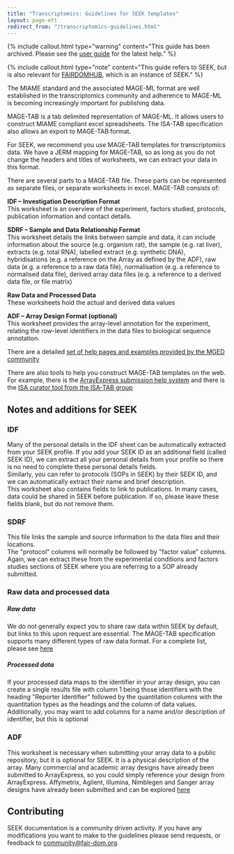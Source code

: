 ```yaml
---
title: "Transcriptomics: Guidelines for SEEK templates"
layout: page-ett
redirect_from: "/transcriptomics-guidelines.html"
---
```


{% include callout.html type="warning" content="This guide has been archived. Please see the [user guide](/help/user-guide) for the latest help." %}

{% include callout.html type="note" content="This guide refers to SEEK, but is also relevant for [FAIRDOMHUB](https://www.fairdomhub.org/), which is an instance of SEEK." %}

The MIAME standard and the associated MAGE-ML format are well established in the transcriptomics community and adherence to MAGE-ML is becoming increasingly important for publishing data.

MAGE-TAB is a tab delimited representation of MAGE-ML. It allows users to construct MIAME compliant excel spreadsheets. The ISA-TAB specification also allows an export to MAGE-TAB format.

For SEEK, we recommend you use MAGE-TAB templates for transcriptomics data. We have a JERM mapping for MAGE-TAB, so as long as you do not change the headers and titles of worksheets, we can extract your data in this format.

There are several parts to a MAGE-TAB file. These parts can be represented as separate files, or separate worksheets in excel. MAGE-TAB consists of:

**IDF – Investigation Description Format**  
This worksheet is an overview of the experiment, factors studied, protocols, publication information and contact details.

**SDRF – Sample and Data Relationship Format**  
This worksheet details the links between sample and data, it can include information about the source (e.g. organism rat), the sample (e.g. rat liver), extracts (e.g. total RNA), labelled extract (e.g. synthetic DNA), hybridisations (e.g. a reference on the Array as defined by the ADF), raw data (e.g. a reference to a raw data file), normalisation (e.g. a reference to normalised data file), derived array data files (e.g. a reference to a derived data file, or file matrix)

**Raw Data and Processed Data**  
These worksheets hold the actual and derived data values

**ADF – Array Design Format (optional)**  
This worksheet provides the array-level annotation for the experiment, relating the row-level identifiers in the data files to biological sequence annotation.

There are a detailed [set of help pages and examples provided by the MGED community][1]

There are also tools to help you construct MAGE-TAB templates on the web. For example, there is the [ArrayExpress submission help system][2] and there is the [ISA curator tool from the ISA-TAB group][3]

## Notes and additions for SEEK

### IDF

Many of the personal details in the IDF sheet can be automatically extracted from your SEEK profile. If you add your SEEK ID as an additional field (called SEEK ID), we can extract all your personal details from your profile so there is no need to complete these personal details fields.   
Similarly, you can refer to protocols (SOPs in SEEK) by their SEEK ID, and we can automatically extract their name and brief description.  
This worksheet also contains fields to link to publications. In many cases, data could be shared in SEEK before publication. If so, please leave these fields blank, but do not remove them.

### SDRF

This file links the sample and source information to the data files and their locations.  
The "protocol" columns will normally be followed by "factor value" columns. Again, we can extract these from the experimental conditions and factors studies sections of SEEK where you are referring to a SOP already submitted.

### Raw data and processed data

##### Raw data

We do not generally expect you to share raw data within SEEK by default, but links to this upon request are essential. The MAGE-TAB specification supports many different types of raw data format. For a complete list, please see [here][4]

##### Processed data

If your processed data maps to the identifier in your array design, you can create a single results file with column 1 being those identifiers with the heading "Reporter Identifier" followed by the quantitation columns with the quantitation types as the headings and the column of data values. Additionally, you may want to add columns for a name and/or description of identifier, but this is optional

### ADF

This worksheet is necessary when submitting your array data to a public repository, but it is optional for SEEK. It is a physical description of the array. Many commercial and academic array designs have already been submitted to ArrayExpress, so you could simply reference your design from ArrayExpress. Affymetrix, Agilent, Illumina, Nimblegen and Sanger array designs have already been submitted and can be explored [here][5]

## Contributing 
SEEK documentation is a community driven activity. If you have any modifications you want to make to the guidelines please send requests, or feedback to <community@fair-dom.org>.

[1]: http://tab2mage.sourceforge.net/docs/magetab_docs.html
[2]: http://www.ebi.ac.uk/cgi-bin/microarray/magetab.cgi
[3]: https://github.com/ISA-tools/ISAcreator
[4]: http://tab2mage.sourceforge.net/docs/datafiles.html
[5]: http://www.ebi.ac.uk/microarray-as/aer/entry
  